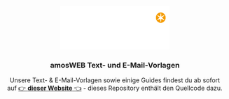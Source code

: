 <!-- EJW LOGO -->
<a name="readme-top"></a>
<br />
<div align="center">
  <a href="https://github.com/ejwleo/amosweb">
    <img src="static/images/logo.svg" alt="Logo" width="250" height="100">
  </a>

  <h3 align="center">amosWEB Text- und E-Mail-Vorlagen</h3>

Unsere Text- & E-Mail-Vorlagen sowie einige Guides findest du ab sofort auf [👉 **dieser Website** 👈](https://ejwleo.github.io/amosweb/) - dieses Repository enthält den Quellcode dazu.